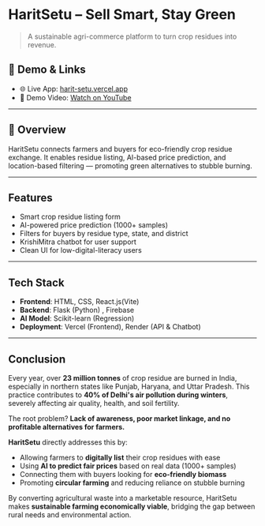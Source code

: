 # HaritSetu – Sell Smart, Stay Green

> A sustainable agri-commerce platform to turn crop residues into revenue.

## 🔗 Demo & Links

- 🌐 Live App: [harit-setu.vercel.app](https://code-for-bharat-git-main-shanti-kumari-gautams-projects.vercel.app/)
- 🎥 Demo Video: [Watch on YouTube](https://youtu.be/MRuSDbewoB4)
---

## 🌱 Overview

HaritSetu connects farmers and buyers for eco-friendly crop residue exchange. It enables residue listing, AI-based price prediction, and location-based filtering — promoting green alternatives to stubble burning.

---

##  Features

- Smart crop residue listing form
- AI-powered price prediction (1000+ samples)
- Filters for buyers by residue type, state, and district
- KrishiMitra chatbot for user support
- Clean UI for low-digital-literacy users

---

##  Tech Stack

- **Frontend**: HTML, CSS, React.js(Vite)
- **Backend**: Flask (Python) , Firebase
- **AI Model**: Scikit-learn (Regression)
- **Deployment**: Vercel (Frontend), Render (API & Chatbot)

---
## Conclusion

Every year, over **23 million tonnes** of crop residue are burned in India, especially in northern states like Punjab, Haryana, and Uttar Pradesh. This practice contributes to **40% of Delhi's air pollution during winters**, severely affecting air quality, health, and soil fertility.

The root problem? **Lack of awareness, poor market linkage, and no profitable alternatives for farmers.**

**HaritSetu** directly addresses this by:
- Allowing farmers to **digitally list** their crop residues with ease
- Using **AI to predict fair prices** based on real data (1000+ samples)
- Connecting them with buyers looking for **eco-friendly biomass**
- Promoting **circular farming** and reducing reliance on stubble burning

By converting agricultural waste into a marketable resource, HaritSetu makes **sustainable farming economically viable**, bridging the gap between rural needs and environmental action.


